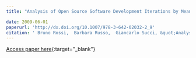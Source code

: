 ```yaml
---
title: "Analysis of Open Source Software Development Iterations by Means of Burst Detection Techniques"

date: 2009-06-01
paperurl: 'http://dx.doi.org/10.1007/978-3-642-02032-2_9'
citation: ' Bruno Rossi,  Barbara Russo,  Giancarlo Succi, &quot;Analysis of Open Source Software Development Iterations by Means of Burst Detection Techniques.&quot;, 2009.'
---
```

[Access paper here](http://dx.doi.org/10.1007/978-3-642-02032-2_9){:target="_blank"}
